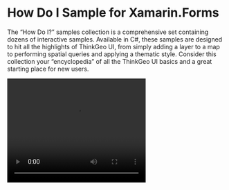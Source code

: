 # How Do I Sample for Xamarin.Forms

The “How Do I?” samples collection is a comprehensive set containing dozens of interactive samples. Available in C#, these samples are designed to hit all the highlights of ThinkGeo UI, from simply adding a layer to a map to performing spatial queries and applying a thematic style. Consider this collection your “encyclopedia” of all the ThinkGeo UI basics and a great starting place for new users.

<video width="320" height="240" controls>
  <source src="https://cdn.discordapp.com/attachments/1070176070491459625/1119089787064827955/Screenrecording_20230614_094434.mp4" type="video/mp4">
</video>
